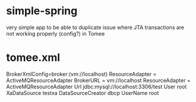 simple-spring
=============

very simple app to be able to duplicate issue where JTA transactions are not working properly (config?) in Tomee

tomee.xml
=========

<?xml version="1.0" encoding="UTF-8"?>
<tomee>
  <!-- see http://tomee.apache.org/containers-and-resources.html -->
  
  <Resource id="ActiveMQResourceAdapter" type="ActiveMQResourceAdapter">
      BrokerXmlConfig=broker:(vm://localhost)
  </Resource>

<!-- see http://tomee.apache.org/containers-and-resources.html -->
  <Resource id="resources/jms/ConnectionFactory" type="javax.jms.ConnectionFactory">
     ResourceAdapter = ActiveMQResourceAdapter
  </Resource>

<Resource id="resources/jms/XAConnectionFactory" class-name="org.apache.activemq.ActiveMQXAConnectionFactory">
	BrokerURL = vm://localhost
    ResourceAdapter = ActiveMQResourceAdapter
</Resource>

<Resource id="testxa" class-name="com.mysql.jdbc.jdbc2.optional.MysqlXADataSource">
   Url jdbc:mysql://localhost:3306/test
   User root
</Resource>

<Resource id="movieDatabase" type="DataSource">
   XaDataSource testxa
   DataSourceCreator dbcp
   UserName root
</Resource>

<Resource id="resources/jms/PrintQueue" type="javax.jms.Queue"/>
<Resource id="resources/jms/PersistQueue" type="javax.jms.Queue"/>

  <!-- activate next line to be able to deploy applications in apps -->
  <Deployments dir="apps" />
</tomee>
